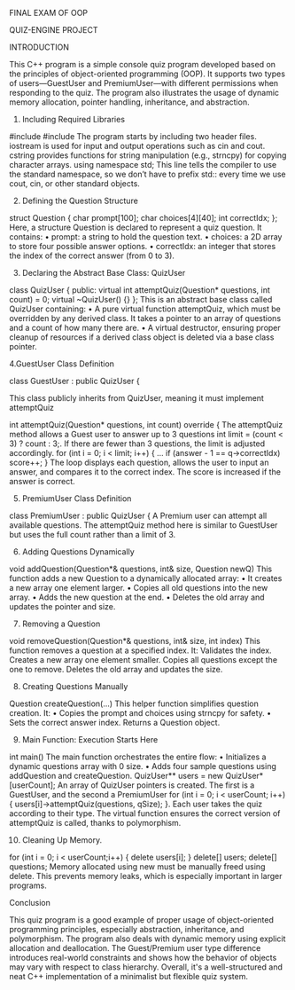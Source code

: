 FINAL EXAM OF OOP

QUIZ-ENGINE PROJECT

INTRODUCTION

This C++ program is a simple console quiz program developed based on the principles of object-oriented programming (OOP). It supports two types of users—GuestUser and PremiumUser—with different permissions when responding to the quiz. The program also illustrates the usage of dynamic memory allocation, pointer handling, inheritance, and abstraction.

1. Including Required Libraries

#include
#include
The program starts by including two header files. iostream is used for input and output operations such as cin and cout. cstring provides functions for string manipulation (e.g., strncpy) for copying character arrays. using namespace std; This line tells the compiler to use the standard namespace, so we don’t have to prefix std:: every time we use cout, cin, or other standard objects.

2. Defining the Question Structure

struct Question { char prompt[100];
char choices[4][40]; 
int correctIdx; }; 
Here, a structure Question is declared to represent a quiz question. It contains: • prompt: a string to hold the question text. • choices: a 2D array to store four possible answer options. • correctIdx: an integer that stores the index of the correct answer (from 0 to 3).

3. Declaring the Abstract Base Class: QuizUser

class QuizUser
{ public: virtual int 
attemptQuiz(Question* questions, int count) = 0;
virtual ~QuizUser() {}
}; 
This is an abstract base class called QuizUser containing: • A pure virtual function attemptQuiz, which must be overridden by any derived class. It takes a pointer to an array of questions and a count of how many there are. • A virtual destructor, ensuring proper cleanup of resources if a derived class object is deleted via a base class pointer.

4.GuestUser Class Definition

class GuestUser : public QuizUser {

This class publicly inherits from QuizUser, meaning it must implement attemptQuiz

int attemptQuiz(Question* questions, int count) override {
The attemptQuiz method allows a Guest user to answer up to 3 questions int limit = (count < 3) ? count : 3;. If there are fewer than 3 questions, the limit is adjusted accordingly. for (int i = 0; i < limit; i++) { ... if (answer - 1 == q->correctIdx) score++; } The loop displays each question, allows the user to input an answer, and compares it to the correct index. The score is increased if the answer is correct.

5. PremiumUser Class Definition

class PremiumUser : public QuizUser { A Premium user can attempt all available questions. The attemptQuiz method here is similar to GuestUser but uses the full count rather than a limit of 3.

6. Adding Questions Dynamically

void addQuestion(Question*& questions, int& size, Question newQ) This function adds a new Question to a dynamically allocated array: • It creates a new array one element larger. • Copies all old questions into the new array. • Adds the new question at the end. • Deletes the old array and updates the pointer and size.

7. Removing a Question

void removeQuestion(Question*& questions, int& size, int index) This function removes a question at a specified index. It: Validates the index. Creates a new array one element smaller. Copies all questions except the one to remove. Deletes the old array and updates the size.

8. Creating Questions Manually

Question createQuestion(...) This helper function simplifies question creation. It: • Copies the prompt and choices using strncpy for safety. • Sets the correct answer index. Returns a Question object.

9. Main Function: Execution Starts Here

int main() The main function orchestrates the entire flow: • Initializes a dynamic questions array with 0 size. • Adds four sample questions using addQuestion and createQuestion. QuizUser** users = new QuizUser*[userCount]; An array of QuizUser pointers is created. The first is a GuestUser, and the second a PremiumUser for (int i = 0; i < userCount; i++) { users[i]->attemptQuiz(questions, qSize); }. Each user takes the quiz according to their type. The virtual function ensures the correct version of attemptQuiz is called, thanks to polymorphism.

10. Cleaning Up Memory.

for (int i = 0; i < userCount;i++) 
{ 
delete users[i];
} 
delete[] users; 
delete[] questions;
Memory allocated using new must be manually freed using delete. This prevents memory leaks, which is especially important in larger programs.

Conclusion

This quiz program is a good example of proper usage of object-oriented programming principles, especially abstraction, inheritance, and polymorphism. The program also deals with dynamic memory using explicit allocation and deallocation. The Guest/Premium user type difference introduces real-world constraints and shows how the behavior of objects may vary with respect to class hierarchy. Overall, it's a well-structured and neat C++ implementation of a minimalist but flexible quiz system.
